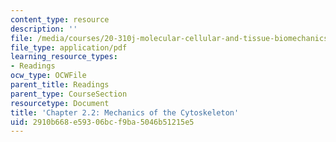 ```yaml
---
content_type: resource
description: ''
file: /media/courses/20-310j-molecular-cellular-and-tissue-biomechanics-spring-2015/2910b668e59306bcf9ba5046b51215e5_MIT20_310JS15_Kamm2.2.pdf
file_type: application/pdf
learning_resource_types:
- Readings
ocw_type: OCWFile
parent_title: Readings
parent_type: CourseSection
resourcetype: Document
title: 'Chapter 2.2: Mechanics of the Cytoskeleton'
uid: 2910b668-e593-06bc-f9ba-5046b51215e5
---
```

